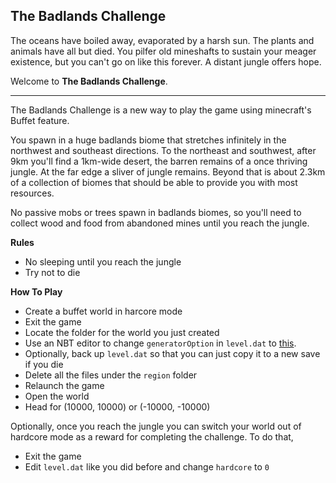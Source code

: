 ## The Badlands Challenge

The oceans have boiled away, evaporated by a harsh sun.
The plants and animals have all but died.
You pilfer old mineshafts to sustain your meager existence,
but you can't go on like this forever.
A distant jungle offers hope.

Welcome to **The Badlands Challenge**.

-----

The Badlands Challenge is a new way to play the game using minecraft's Buffet feature.

You spawn in a huge badlands biome that stretches infinitely in the northwest and southeast directions.
To the northeast and southwest, after 9km you'll find a 1km-wide desert,
the barren remains of a once thriving jungle.
At the far edge a sliver of jungle remains.
Beyond that is about 2.3km of a collection of biomes that should be able to provide you with most resources.

No passive mobs or trees spawn in badlands biomes,
so you'll need to collect wood and food from abandoned mines until you reach the jungle.

**Rules**

* No sleeping until you reach the jungle
* Try not to die

**How To Play**

* Create a buffet world in harcore mode
* Exit the game
* Locate the folder for the world you just created
* Use an NBT editor to change `generatorOption` in `level.dat` to [this]().
* Optionally, back up `level.dat` so that you can just copy it to a new save if you die
* Delete all the files under the `region` folder
* Relaunch the game
* Open the world
* Head for (10000, 10000) or (-10000, -10000)

Optionally, once you reach the jungle you can switch your world out of hardcore mode as a reward for completing the challenge.
To do that,

* Exit the game
* Edit `level.dat` like you did before and change `hardcore` to `0`

